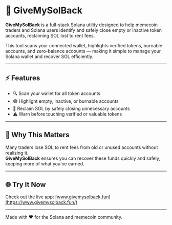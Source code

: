 # 💸 GiveMySolBack

**GiveMySolBack** is a full-stack Solana utility designed to help memecoin traders and Solana users identify and safely close empty or inactive token accounts, reclaiming SOL lost to rent fees.

This tool scans your connected wallet, highlights verified tokens, burnable accounts, and zero-balance accounts — making it simple to manage your Solana wallet and recover SOL efficiently.

---

## ⚡️ Features

- 🔍 Scan your wallet for all token accounts  
- 🟢 Highlight empty, inactive, or burnable accounts  
- 💸 Reclaim SOL by safely closing unnecessary accounts  
- ⚠️ Warn before touching verified or valuable tokens  

---

## 🧠 Why This Matters

Many traders lose SOL to rent fees from old or unused accounts without realizing it.  
**GiveMySolBack** ensures you can recover these funds quickly and safely, keeping more of what you’ve earned.

---

## 🌐 Try It Now

Check out the live app: [www.givemysolback.fun](https://www.givemysolback.fun/)

---

Made with ❤️ for the Solana and memecoin community.
